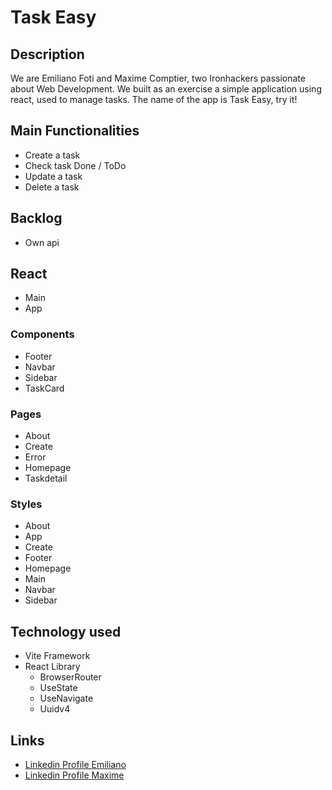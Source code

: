 # Task Easy

## Description

We are Emiliano Foti and Maxime Comptier, two Ironhackers passionate about Web Development.
We built as an exercise a simple application using react, used to manage tasks. The name of the app is Task Easy, try it!

## Main Functionalities

- Create a task
- Check task Done / ToDo
- Update a task
- Delete a task

## Backlog

- Own api

## React

- Main
- App

### Components

- Footer
- Navbar
- Sidebar
- TaskCard

### Pages

- About
- Create
- Error
- Homepage
- Taskdetail

### Styles

- About
- App
- Create
- Footer
- Homepage
- Main
- Navbar
- Sidebar

## Technology used

- Vite Framework
- React Library
  - BrowserRouter
  - UseState
  - UseNavigate
  - Uuidv4

## Links

- [Linkedin Profile Emiliano](www.linkedin.com/in/emiliano-foti-345a11a4)
- [Linkedin Profile Maxime](www.linkedin.com/in/maxime-comptier)
